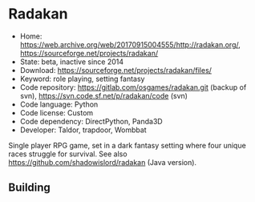 # Radakan

- Home: https://web.archive.org/web/20170915004555/http://radakan.org/, https://sourceforge.net/projects/radakan/
- State: beta, inactive since 2014
- Download: https://sourceforge.net/projects/radakan/files/
- Keyword: role playing, setting fantasy
- Code repository: https://gitlab.com/osgames/radakan.git (backup of svn), https://svn.code.sf.net/p/radakan/code (svn)
- Code language: Python
- Code license: Custom
- Code dependency: DirectPython, Panda3D
- Developer: Taldor, trapdoor, Wombbat

Single player RPG game, set in a dark fantasy setting where four unique races struggle for survival.
See also https://github.com/shadowislord/radakan (Java version).

## Building

